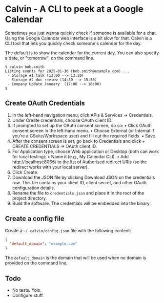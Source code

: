 # Calvin - A CLI to peek at a Google Calendar

Sometimes you just wanna quickly check if someone is available for a chat. Using the Google Calendar web interface is a
bit slow for that. Calvin is a CLI tool that lets you quickly check someone's calendar for the day.

The default is to show the calendar for the current day. You can also specify a date, or "tomorrow", on the command
line.

```
$ calvin bob.smith      
Listing events for 2025-01-30 (bob.smith@example.com) ...
 - Storage #1 talk (13:00 --> 13:30)
 - Storage #2 doc review (14:30 --> 15:30)
 - Company Update January  (17:00 --> 18:00)
$
```

## Create OAuth Credentials

1. In the left-hand navigation menu, click APIs & Services → Credentials.
2. Under Create credentials, choose OAuth client ID.
3. If prompted to set up the OAuth consent screen, do so:
   • Click OAuth consent screen in the left-hand menu.
   • Choose External (or Internal if you’re a GSuite/Workspace user) and fill out the required fields.
   • Save.
4. After the consent screen is set, go back to Credentials and click + CREATE CREDENTIALS → OAuth client ID.
5. For Application type, choose Web application or Desktop (both can work for local testing):
   • Name it (e.g., My Calendar CLI).
   • Add http://localhost:8066/ to the list of Authorized redirect URIs (so the redirect works with your local server).
6. Click Create.
7. Download the JSON file by clicking Download JSON on the credentials row. This file contains your client ID, client
   secret, and other OAuth configuration details.
8. Rename the file to `credentials.json` and place it in the root of the project directory.
9. Build the software. The credentials will be embedded into the binary.

## Create a config file

Create a `~/.calvin/config.json` file with the following content:

```json
{
  "default_domain": "example.com"
}
```

The `default_domain` is the domain that will be used when no domain is provided on the command line.

## Todo

- No tests. Yolo.
- Configure stuff. 